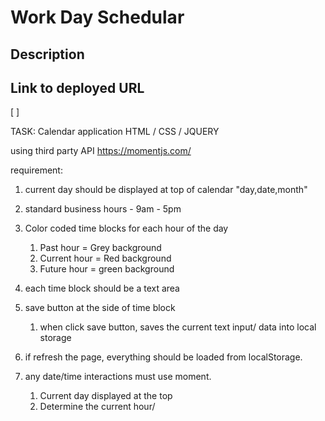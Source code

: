 # Work Day Schedular

## Description

## Link to deployed URL 
[ ]



TASK: 
Calendar application 
HTML / CSS / JQUERY

using third party API
https://momentjs.com/

requirement:
1. current day should be displayed at top of calendar
    "day,date,month"

2. standard business hours - 9am - 5pm
   
3. Color coded time blocks for each hour of the day
    1. Past hour = Grey background
    2. Current hour = Red background
    3. Future hour = green background
   
4. each time block should be a text area 
   
5. save button at the side of time block
    1. when click save button, saves the current text input/ data into local storage

6. if refresh the page, everything should be loaded from localStorage.

7. any date/time interactions must use moment.
    1. Current day displayed at the top
    2. Determine the current hour/

